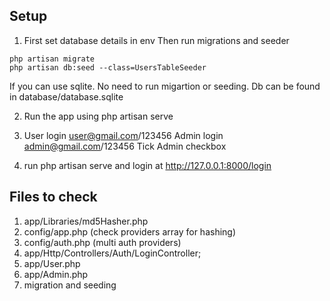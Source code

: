 ## Setup
1. First set database details in env
   Then run migrations and seeder
~~~
php artisan migrate
php artisan db:seed --class=UsersTableSeeder
~~~
  
   If you can use sqlite. No need to run migartion or seeding. 
   Db can be found in database/database.sqlite

2. Run the app using php artisan serve
3. User login
	user@gmail.com/123456
   Admin login
     admin@gmail.com/123456
     Tick Admin checkbox


4. run php artisan serve and login at http://127.0.0.1:8000/login


## Files to check

1. app/Libraries/md5Hasher.php
2. config/app.php (check providers array for hashing)
3. config/auth.php (multi auth providers)
4. app/Http/Controllers/Auth/LoginController;
5. app/User.php
6. app/Admin.php
7. migration and seeding